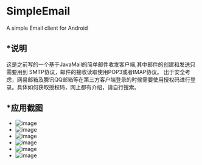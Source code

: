 # SimpleEmail
A simple Email client for Android
## *说明
这是之前写的一个基于JavaMail的简单邮件收发客户端,其中邮件的创建和发送只需要用到 SMTP协议，邮件的接收读取使用POP3或者IMAP协议。
出于安全考虑，网易邮箱及腾讯QQ邮箱等在第三方客户端登录的时候需要使用授权码进行登录。具体如何获取授权码，网上都有介绍，请自行搜索。
## *应用截图
* ![image]( https://github.com/WebberCao/SimpleEmail/raw/master/simpleemail/src/main/assets/image1.jpg )
* ![image]( https://github.com/WebberCao/SimpleEmail/raw/master/simpleemail/src/main/assets/image2.jpg )
* ![image]( https://github.com/WebberCao/SimpleEmail/raw/master/simpleemail/src/main/assets/image3.jpg )
* ![image]( https://github.com/WebberCao/SimpleEmail/raw/master/simpleemail/src/main/assets/image4.jpg )
* ![image]( https://github.com/WebberCao/SimpleEmail/raw/master/simpleemail/src/main/assets/image5.jpg )
* ![image]( https://github.com/WebberCao/SimpleEmail/raw/master/simpleemail/src/main/assets/image6.jpg )